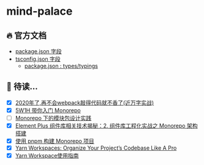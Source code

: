 # mind-palace

## 🔥 官方文档

- [package.json 字段](https://docs.npmjs.com/cli/v8/configuring-npm/package-json)
- [tsconfig.json 字段](https://www.typescriptlang.org/tsconfig)
  - [package.json : types/typings](https://www.typescriptlang.org/docs/handbook/declaration-files/publishing.html#including-declarations-in-your-npm-package)


## 🧐 待读...

- [x] [2020年了,再不会webpack敲得代码就不香了(近万字实战)](https://juejin.cn/post/6844904031240863758#heading-33)
- [x] [5W1H 带你入门 Monorepo](https://juejin.cn/post/7207689082184974394)
- [ ] [Monorepo 下的模块包设计实践](https://juejin.cn/post/7052271542000074782#heading-11)
- [x] [Element Plus 组件库相关技术揭秘：2. 组件库工程化实战之 Monorepo 架构搭建](https://juejin.cn/post/7146183222425518093#heading-6)
- [x] [使用 pnpm 构建 Monorepo 项目](https://zhuanlan.zhihu.com/p/373935751)
- [x] [Yarn Workspaces: Organize Your Project’s Codebase Like A Pro](https://www.smashingmagazine.com/2019/07/yarn-workspaces-organize-project-codebase-pro/)
- [x] [Yarn Workspace使用指南](https://juejin.cn/post/6974967455114362888)
